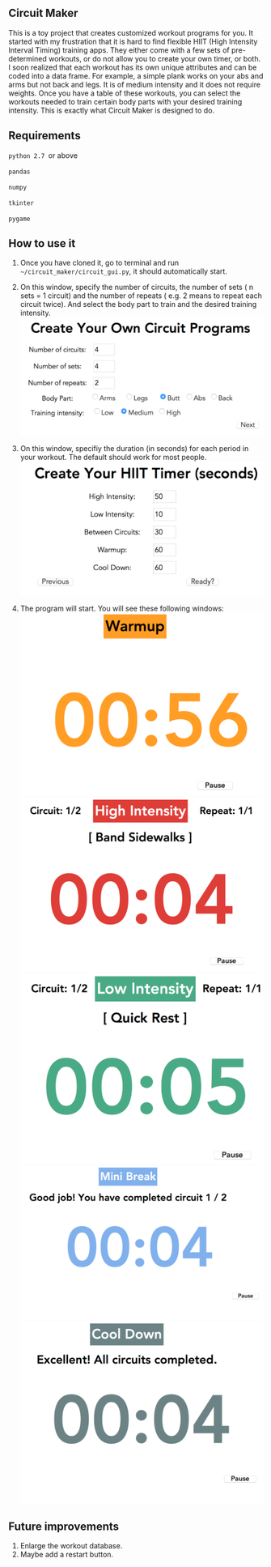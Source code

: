 ## Circuit Maker
This is a toy project that creates customized workout programs for you. It started with my frustration that it is hard to find flexible HIIT (High Intensity Interval Timing) training apps. They either come with a few sets of pre-determined workouts, or do not allow you to create your own timer, or both. I soon realized that each workout has its own unique attributes and can be coded into a data frame. For example, a simple plank works on your abs and arms but not back and legs. It is of medium intensity and it does not require weights. Once you have a table of these workouts, you can select the workouts needed to train certain body parts with your desired training intensity. This is exactly what Circuit Maker is designed to do. 

## Requirements
`python 2.7 `or above

`pandas`

`numpy`

`tkinter`

`pygame`

## How to use it
1. Once you have cloned it, go to terminal and run `~/circuit_maker/circuit_gui.py`, it should automatically start.

2.  On this window, specify the number of circuits, the number of sets ( n sets = 1 circuit) and the number of repeats ( e.g. 2 means to repeat each circuit twice).  And select the body part to train and the desired training intensity.
![img1](https://github.com/xiaoyuez/circuit_maker/blob/master/images/1.png)<!-- .element height="50%" width="50%" -->

3.  On this window, specifiy the duration (in seconds) for each period in your workout. The default should work for most people.
![img2|200x200,20%](https://github.com/xiaoyuez/circuit_maker/blob/master/images/2.png)

4. The program will start. You will see these following windows:
![img3](https://github.com/xiaoyuez/circuit_maker/blob/master/images/3.png)
![img4](https://github.com/xiaoyuez/circuit_maker/blob/master/images/4.png)
![img5](https://github.com/xiaoyuez/circuit_maker/blob/master/images/5.png)
![img6](https://github.com/xiaoyuez/circuit_maker/blob/master/images/6.png)
![img7](https://github.com/xiaoyuez/circuit_maker/blob/master/images/7.png)

## Future improvements
1. Enlarge the workout database.
2. Maybe add a restart button.
